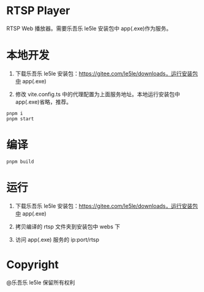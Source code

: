 # RTSP Player

RTSP Web 播放器。需要乐吾乐 le5le 安装包中 app(.exe)作为服务。

# 本地开发

1. 下载乐吾乐 le5le 安装包：https://gitee.com/le5le/downloads，运行安装包中 app(.exe)

2. 修改 vite.config.ts 中的代理配置为上面服务地址。本地运行安装包中 app(.exe)省略，推荐。

```
pnpm i
pnpm start
```

# 编译

```
pnpm build
```

# 运行

1. 下载乐吾乐 le5le 安装包：https://gitee.com/le5le/downloads，运行安装包中 app(.exe)

2. 拷贝编译的 rtsp 文件夹到安装包中 webs 下

3. 访问 app(.exe) 服务的 ip:port/rtsp

# Copyright

@乐吾乐 le5le 保留所有权利
